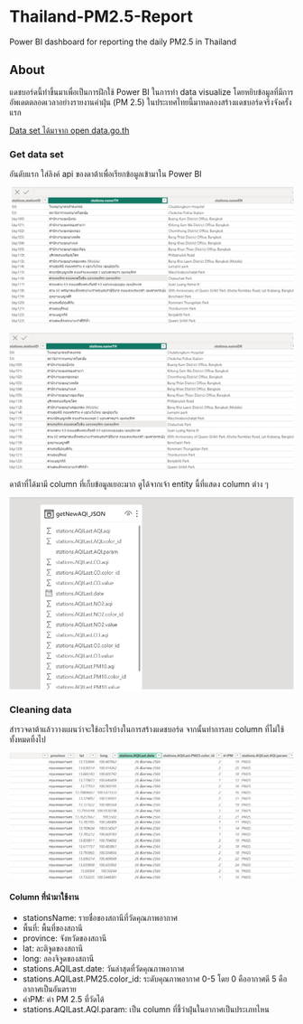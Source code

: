 # Thailand-PM2.5-Report
Power BI dashboard for reporting the daily PM2.5 in Thailand

## About
แดชบอร์ดนี้ทำขึ้นมาเพื่อเป็นการฝึกใช้ Power BI ในการทำ data visualize โดยหยิบข้อมูลที่มีการอัพเดตตลอดเวลาอย่างรายงานค่าฝุ่น (PM 2.5) ในประเทศไทยนี้มาทดลองสร้างแดชบอร์ดจริงจังครั้งแรก

[Data set ได้มาจาก open data.go.th](https://opendata.onde.go.th/en/dataset/14-pm-25) 



### Get data set
อันดับแรก ใส่ลิงค์ api ของดาต้าเพื่อเรียกข้อมูลเข้ามาใน Power BI

<p align="center">
  &nbsp;<img src = "https://github.com/nittayattngx/Thailand-PM2.5-Report/blob/main/pm25img/Screenshot%202023-08-27%20162316.png" width = "500"/>
</p>

![alt text](https://github.com/nittayattngx/Thailand-PM2.5-Report/blob/main/pm25img/Screenshot%202023-08-27%20162316.png "img 1")



ดาต้าที่ได้มามี column ที่เก็บข้อมูลเยอะมาก ดูได้จากเจ้า entity นี้ที่แสดง column ต่าง ๆ 

![alt text](https://github.com/nittayattngx/Thailand-PM2.5-Report/blob/main/pm25img/Screenshot%202023-08-27%20162439.png "img 2")



### Cleaning data

สำรวจดาต้าแล้ววางแผนว่าจะใช้อะไรบ้างในการสร้างแดชบอร์ด จากนั้นทำการลบ column ที่ไม่ใช้ทั้งหมดทิ้งไป

![alt text](https://github.com/nittayattngx/Thailand-PM2.5-Report/blob/main/pm25img/Screenshot%202023-08-27%20163235.png "img 3")



#### Column ที่นำมาใช้งาน

- stationsName: รายชื่อของสถานีที่วัดคุณภาพอากาศ
-  พื้นที่: พื้นที่ของสถานี
-  province: จังหวัดของสถานี
-  lat: ละติจูดของสถานี
-  long: ลองจิจูดของสถานี
-  stations.AQILast.date: วันล่าสุดที่วัดคุณภาพอากาศ
-  stations.AQILast.PM25.color_id: ระดับคุณภาพอากาศ 0-5 โดย 0 คืออากาศดี 5 คืออากาศเป็นอันตราย
-  ค่าPM: ค่า PM 2.5 ที่วัดได้
-  stations.AQILast.AQI.param: เป็น column ที่ชี้ว่าฝุ่นในอากาศเป็นประเภทไหน




